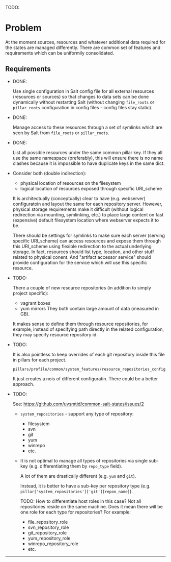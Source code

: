 
TODO:

# Problem #

At the moment sources, resources and whatever additional data required for
the states are managed differently. There are common set of features and
requirements which can be uniformily consolidated.

## Requirements ##

*   DONE:

    Use single configuration in Salt config file for all external resources
    (resources or sources) so that changes to data sets can be done dynamically
    without restarting Salt (without changing `file_roots` or `pillar_roots`
    configuration in config files - config files stay static).

*   DONE:

    Manage access to these resources through a set of symlinks which are
    seen by Salt from `file_roots` or `pillar_roots`.

*   DONE:

    List all possible resources under the same common pillar key.
    If they all use the same namespace (preferably), this will ensure there
    is no name clashes because it is impossible to have duplicate keys
    in the same dict.

*   Consider both (double indirection):
    *   physical location of resources on the filesystem
    *   logical location of resources exposed through specific URI_scheme

    It is architectually (conceptually) clear to have (e.g. webserver)
    configuratoin and layout the same for each repository server.
    However, physical storage requirements make it difficult (without
    logical redirection via mounting, symlinking, etc.) to place
    large content on fast (expensive) default filesystem location where
    webserver expects it to be.

    There should be settings for symlinks to make sure each server (serving
    specific URI_scheme) can access resources and expose them
    through this URI_scheme using flexible redirection to
    the actual underlying storage.
    In fact, resources should list type, location, and other stuff related
    to physical conent. And "artifact accessor service" should provide
    configuration for the service which will use this specific resource.

*   TODO:

    There a couple of new resource repositories (in addition to
    simply project specific):
    *   vagrant boxes
    *   yum mirrors
    They both contain large amount of data (measured in GB).

    It makes sense to define them through resource repositories,
    for example, instead of specifying path directly in the related
    configuration, they may specify resource repository id.

*   TODO:

    It is also pointless to keep overrides of each git repository
    inside this file in pillars for each project.

    ```
    pillars/profile/common/system_features/resource_repositories_configuration.sls
    ```

    It just creates a nois of different configuratin.
    There could be a better approach.

*   TODO:

    See: https://github.com/uvsmtid/common-salt-states/issues/2

    *   `system_repositories` - support any type of repository:
        *   filesystem
        *   svn
        *   git
        *   yum
        *   winrepo
        *   etc.

    *   It is not optimal to manage all types of repositories via
        single sub-key (e.g. differentiating them by `repo_type` field).

        A lot of them are drastically different (e.g. `yum` and `git`).

        Instead, it is better to have a sub-key per repository type
        (e.g. `pillar['system_repositories']['git'][repon_name]`).

        TODO: How to differentiate host roles in this case?
        Not all repositories reside on the same machine.
        Does it mean there will be one role for each type
        for repositories? For example:
        *   file_repository_role
        *   svn_repository_role
        *   git_repository_role
        *   yum_repository_role
        *   winrepo_repository_role
        *   etc.

---

